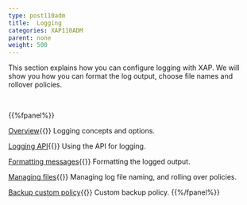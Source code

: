 ```yaml
---
type: post110adm
title:  Logging
categories: XAP110ADM
parent: none
weight: 500
---
```



This section explains how you can configure logging with XAP. We will show you how you can format the log output, choose file names and rollover policies.

<br>

{{%fpanel%}}

[Overview](./logging.html){{<wbr>}}
Logging concepts and options.

[Logging API](./logging-api.html){{<wbr>}}
Using the API for logging.

[Formatting messages](./logging-formatting-messages.html){{<wbr>}}
Formatting the logged output.

[Managing files](./logging-managing-files.html){{<wbr>}}
Managing log file naming, and rolling over policies.

[Backup custom policy](./logging-backing-custom-policy.html){{<wbr>}}
Custom backup policy.
 {{%/fpanel%}}
